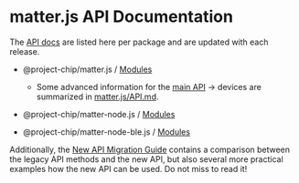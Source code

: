 # matter.js API Documentation

The [API docs](https://matter-js.github.io/docs/) are listed here per package and are updated with each release.

* @project-chip/matter.js / [Modules](https://matter-js.github.io/docs/modules/_project_chip_matter_js.html)
  * Some advanced information for the [main API](https://matter-js.github.io/docs/modules/_project_chip_matter_js.html) -> devices are summarized in [matter.js/API.md](../packages/matter.js/API.md).

* @project-chip/matter-node.js / [Modules](https://matter-js.github.io/docs/modules/_project_chip_matter_node_js.html)

* @project-chip/matter-node-ble.js / [Modules](https://matter-js.github.io/docs/modules/_project_chip_matter_node_ble_js.html)

Additionally, the [New API Migration Guide](./MIGRATION_GUIDE_08.md) contains a comparison between the legacy API methods and the new API, but also several more practical examples how the new API can be used. Do not miss to read it!
